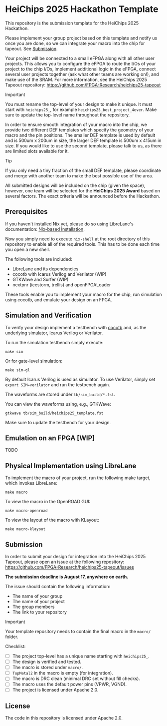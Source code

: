# HeiChips 2025 Hackathon Template

This repository is the submission template for the HeiChips 2025 Hackathon.

Please implement your group project based on this template and notify us once you are done, so we can integrate your macro into the chip for tapeout. See [Submission](#Submission).

Your project will be connected to a small eFPGA along with all other user projects. This allows you to configure the eFPGA to route the I/Os of your project to the chip I/Os, implement additional logic in the eFPGA, connect several user projects together (ask what other teams are working on!), and make use of the SRAM.
For more information, see the HeiChips 2025 Tapeout repository: https://github.com/FPGA-Research/heichips25-tapeout

> [!IMPORTANT]  
> You must rename the top-level of your design to make it unique. It must start with `heichips25_`, for example `heichips25_best_project_4ever`.
> Make sure to update the top-level name throughout the repository.

In order to ensure smooth integration of your macro into the chip, we provide two different DEF templates which specify the geometry of your macro and the pin positions.
The smaller DEF template is used by default and is 500um x 200um in size, the larger DEF template is 500um x 415um in size. If you would like to use the second template, please talk to us, as there are limited slots available for it.

> [!TIP]
> If you only need a tiny fraction of the small DEF template, please coordinate and merge with another team to make the best possible use of the area.

All submitted designs will be included on the chip (given the space), however, one team will be selected for the **HeiChips 2025 Award** based on several factors. The exact criteria will be announced before the Hackathon.

## Prerequisites

If you haven't installed Nix yet, please do so using LibreLane's documentation: [Nix-based Installation](https://librelane.readthedocs.io/en/latest/getting_started/common/nix_installation/index.html). 

Now you simply need to execute `nix-shell` at the root directory of this repository to enable all of the required tools. This has to be done each time you open a new shell.

The following tools are included:

- LibreLane and its dependencies
- cocotb with Icarus Verilog and Verilator (WIP)
- GTKWave and Surfer (WIP)
- nextpnr (icestorm, trellis) and openFPGALoader

These tools enable you to implement your macro for the chip, run simulation using cocotb, and emulate your design on an FPGA.

## Simulation and Verification

To verify your design implement a testbench with [cocotb](https://www.cocotb.org/) and, as the underlying simulator, Icarus Verilog or Verilator.

To run the simulation testbench simply execute:

```
make sim
```

Or for gate-level simulation:

```
make sim-gl
```

By default Icarus Verilog is used as simulator. To use Verilator, simply set `export SIM=verilator` and run the testbench again.

The waveforms are stored under `tb/sim_build/*.fst`.

You can view the waveforms using, e.g., GTKWave:

```
gtkwave tb/sim_build/heichips25_template.fst
```

Make sure to update the testbench for your design.

## Emulation on an FPGA [WIP]

TODO

## Physical Implementation using LibreLane

To implement the macro of your project, run the following make target, which invokes LibreLane:

```
make macro
```

To view the macro in the OpenROAD GUI:

```
make macro-openroad
```

To view the layout of the macro with KLayout:

```
make macro-klayout
```

## Submission

In order to submit your design for integration into the HeiChips 2025 Tapeout, please open an issue at the following repository: https://github.com/FPGA-Research/heichips25-tapeout/issues

**The submission deadline is August 17, anywhere on earth.**

The issue should contain the following information:

- The name of your group
- The name of your project
- The group members
- The link to your repository

> [!IMPORTANT]  
> Your template repository needs to contain the final macro in the `macro/` folder.

Checklist:

- [ ] The project top-level has a unique name starting with `heichips25_`.
- [ ] The design is verified and tested.
- [ ] The macro is stored under `macro/`.
- [ ] `TopMetal2` in the macro is empty (for integration).
- [ ] The macro is DRC clean (minimal DRC set without fill checks).
- [ ] The macro uses the default power pins (VPWR, VGND).
- [ ] The project is licensed under Apache 2.0.

## License

The code in this repository is licensed under Apache 2.0.